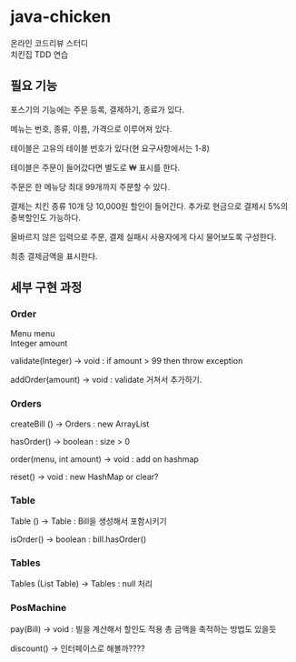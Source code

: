 # java-chicken
온라인 코드리뷰 스터디  
치킨집 TDD 연습

## 필요 기능

포스기의 기능에는 주문 등록, 결제하기, 종료가 있다.

메뉴는 번호, 종류, 이름, 가격으로 이루어져 있다.

테이블은 고유의 테이블 번호가 있다(현 요구사항에서는 1-8)

테이블은 주문이 들어갔다면 별도로 ₩ 표시를 한다.

주문은 한 메뉴당 최대 99개까지 주문할 수 있다.

결제는 치킨 종류 10개 당 10,000원 할인이 들어간다.
추가로 현금으로 결제시 5%의 중복할인도 가능하다. 

올바르지 않은 입력으로 주문, 결제 실패시 사용자에게 다시 물어보도록 구성한다.

최종 결제금액을 표시한다.

## 세부 구현 과정

### Order

Menu menu  
Integer amount

validate(Integer) → void :  if amount > 99 then throw exception  

addOrder(amount) → void : validate 거쳐서 추가하기. 

### Orders

createBill () → Orders : new ArrayList<Order>

hasOrder() → boolean : size > 0


order(menu, int amount) → void : add on hashmap

reset() → void : new HashMap or clear?

### Table

Table () → Table : Bill을 생성해서 포함시키기 

isOrder() → boolean : bill.hasOrder()

### Tables

Tables (List Table) → Tables : null 처리  

### PosMachine

pay(Bill) → void : 빌을 계산해서 할인도 적용 총 금액을 축적하는 방법도 있을듯

discount() → 인터페이스로 해볼까????
